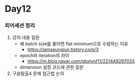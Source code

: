 # Day12

### 피어세션 정리

1. 강의 내용 질문
   - 왜 batch size를 줄이면 flat minimum으로 수렴하는 이유
     - https://iamseungjun.tistory.com/3
   - epoch와 iteration의 차이
     - https://m.blog.naver.com/qbxlvnf11/221449297033
   - dimension 설정 코드에 관한 질문
2. 구슬탈출4 문제 접근법 논의

